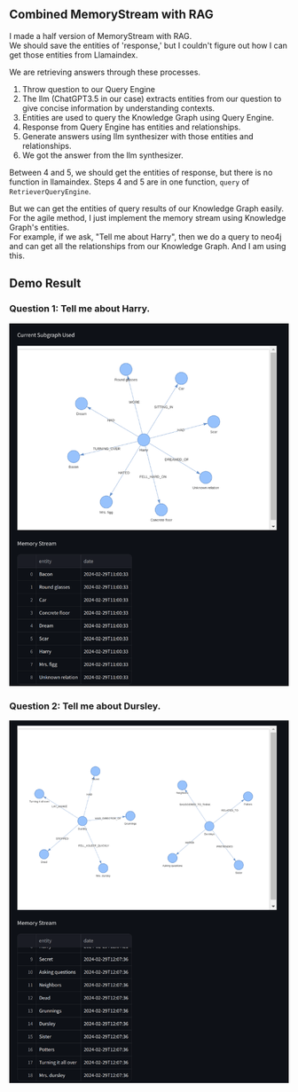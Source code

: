## Combined MemoryStream with RAG

I made a half version of MemoryStream with RAG.  
We should save the entities of 'response,' but I couldn't figure out how I can get those entities from Llamaindex.

We are retrieving answers through these processes.

1. Throw question to our Query Engine
2. The llm (ChatGPT3.5 in our case) extracts entities from our question to give concise information by understanding contexts.
3. Entities are used to query the Knowledge Graph using Query Engine.
4. Response from Query Engine has entities and relationships.
5. Generate answers using llm synthesizer with those entities and relationships.
6. We got the answer from the llm synthesizer.

Between 4 and 5, we should get the entities of response, but there is no function in llamaindex. Steps 4 and 5 are in one function, `query` of `RetrieverQueryEngine`.

But we can get the entities of query results of our Knowledge Graph easily. For the agile method, I just implement the memory stream using Knowledge Graph's entities.  
For example, if we ask, "Tell me about Harry", then we do a query to neo4j and can get all the relationships from our Knowledge Graph. And I am using this.

## Demo Result

### Question 1: Tell me about Harry.

![image](src/memory_stream_Q1.png)

### Question 2: Tell me about Dursley.

![image](src/memory_stream_Q2.png)
